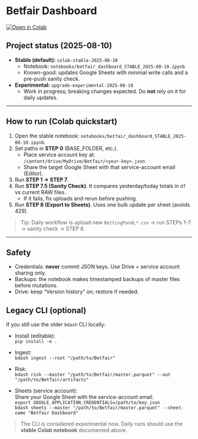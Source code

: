 # Betfair Dashboard

[![Open in Colab](https://colab.research.google.com/assets/colab-badge.svg)](
https://colab.research.google.com/github/gazuty/betfair-dashboard/blob/colab-stable-2025-08-10/notebooks/betfair_dashboard_STABLE_2025-08-10.ipynb
)


## Project status (2025-08-10)

- **Stable (default):** `colab-stable-2025-08-10`  
  - Notebook: `notebooks/betfair_dashboard_STABLE_2025-08-10.ipynb`
  - Known-good: updates Google Sheets with minimal write calls and a pre-push sanity check.
- **Experimental:** `upgrade-experimental-2025-08-10`  
  - Work in progress; breaking changes expected. Do **not** rely on it for daily updates.

---

## How to run (Colab quickstart)

1. Open the stable notebook: `notebooks/betfair_dashboard_STABLE_2025-08-10.ipynb`.
2. Set paths in **STEP 0** (BASE_FOLDER, etc.).  
   - Place service account key at: `/content/drive/MyDrive/Betfair/<your-key>.json`  
   - Share the target Google Sheet with that service-account email (Editor).
3. Run **STEP 1 → STEP 7**.
4. Run **STEP 7.5 (Sanity Check)**. It compares yesterday/today totals in `df` vs current RAW files.  
   - If it fails, fix uploads and rerun before pushing.
5. Run **STEP 8 (Export to Sheets)**. Uses one bulk update per sheet (avoids 429).

> Tip: Daily workflow is upload new `BettingPandL*.csv` → run STEPs 1–7 → sanity check → STEP 8.

---

## Safety

- Credentials: **never** commit JSON keys. Use Drive + service account sharing only.
- Backups: the notebook makes timestamped backups of master files before mutations.
- Drive: keep “Version history” on; restore if needed.




## Legacy CLI (optional)

If you still use the older `bdash` CLI locally:

- Install (editable):  
  `pip install -e .`

- Ingest:  
  `bdash ingest --root "/path/to/Betfair"`

- Risk:  
  `bdash risk --master "/path/to/Betfair/master.parquet" --out "/path/to/Betfair/artifacts"`

- Sheets (service account):  
  Share your Google Sheet with the service-account email.  
  `export GOOGLE_APPLICATION_CREDENTIALS=/path/to/key.json`  
  `bdash sheets --master "/path/to/Betfair/master.parquet" --sheet-name "Betfair Dashboard"`

> The CLI is considered experimental now. Daily runs should use the **stable Colab notebook** documented above.
